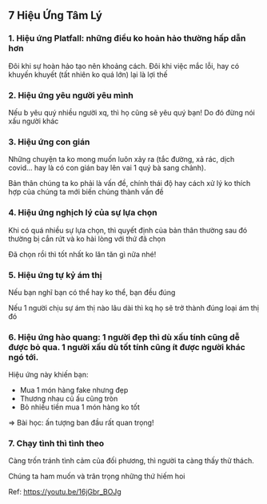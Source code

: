## 7 Hiệu Ứng Tâm Lý
### 1. Hiệu ứng Platfall: những điều ko hoản hảo thường hấp dẫn hơn
Đôi khi sự hoàn hảo tạo nên khoảng cách. Đôi khi việc mắc lỗi, hay có khuyến khuyết (tất nhiên ko quá lớn) lại là lợi thế

### 2. Hiệu ứng yêu người yêu mình
Nếu b yêu quý nhiều người xq, thì họ cũng sẽ yêu quý bạn! Do đó đừng nói xấu người khác

### 3. Hiệu ứng con gián
Những chuyện ta ko mong muốn luôn xảy ra (tắc đường, xả rác, dịch covid... hay là có con gián bay lên vai 1 quý bà sang chảnh).

Bản thân chúng ta ko phải là vấn đề, chính thái độ hay cách xử lý ko thích hợp của chúng ta mới biến chúng thành vấn đề

### 4. Hiệu ứng nghịch lý của sự lựa chọn
Khi có quá nhiều sự lựa chọn, thì quyết định của bản thân thường sau đó thường bị cắn rứt và ko hài lòng với thứ đã chọn

Đã chọn rồi thì tốt nhất ko lăn tăn gì nữa nhé!

### 5. Hiệu ứng tự kỷ ám thị
Nếu bạn nghĩ bạn có thể hay ko thể, bạn đều đúng

Nếu 1 người chịu sự ám thị nào lâu dài thì kq họ sẽ trở thành đúng loại ám thị đó

### 6. Hiệu ứng hào quang: 1 người đẹp thì dù xấu tính cũng dễ được bỏ qua. 1 người xấu dù tốt tính cũng ít được người khác ngó tới.
Hiệu ứng này khiến bạn:
- Mua 1 món hàng fake nhưng đẹp
- Thương nhau củ ấu cũng tròn
- Bỏ nhiều tiền mua 1 món hàng ko tốt

=> Bài học: ấn tượng ban đầu rất quan trọng!

### 7. Chạy tình thì tình theo
Càng trốn tránh tình cảm của đối phương, thì người ta càng thấy thử thách.

Chúng ta ham muốn và trân trọng những thứ hiếm hoi

Ref: https://youtu.be/16jGbr_BOJg